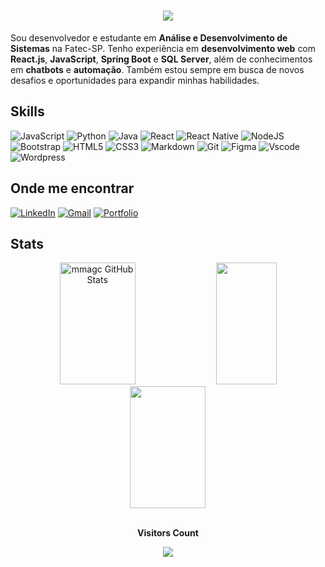 <h1 align="center">
    <img src="https://readme-typing-svg.demolab.com?font=Fira+Code&size=30&duration=4000&pause=1000&color=379434&center=true&vCenter=true&width=435&lines=Ol%C3%A1+rede!;Eu+sou+Matheus+Gnann!" />
</h1>



 Sou desenvolvedor e estudante em **Análise e Desenvolvimento de Sistemas** na Fatec-SP. Tenho experiência em **desenvolvimento web** com **React.js**, **JavaScript**, **Spring Boot** e **SQL Server**, além de conhecimentos em **chatbots** e **automação**. Também estou sempre em busca de novos desafios e oportunidades para expandir minhas habilidades.

## **Skills**

![JavaScript](https://img.shields.io/badge/JavaScript-F7DF1E?style=for-the-badge&logo=javascript&logoColor=black)
![Python](https://img.shields.io/badge/python-3670A0?style=for-the-badge&logo=python&logoColor=ffdd54)
![Java](https://img.shields.io/badge/java-%23ED8B00.svg?style=for-the-badge&logo=openjdk&logoColor=white)
![React](https://img.shields.io/badge/React-20232A?style=for-the-badge&logo=react&logoColor=61DAFB)
![React Native](https://img.shields.io/badge/React_Native-20232A?style=for-the-badge&logo=react&logoColor=61DAFB)
![NodeJS](https://img.shields.io/badge/node.js-6DA55F?style=for-the-badge&logo=node.js&logoColor=white)
![Bootstrap](https://img.shields.io/badge/-boostrap-0D1117?style=for-the-badge&logo=bootstrap&labelColor=0D1117)
![HTML5](https://img.shields.io/badge/HTML5-E34F26?style=for-the-badge&logo=html5&logoColor=white)
![CSS3](https://img.shields.io/badge/CSS3-1572B6?style=for-the-badge&logo=css3&logoColor=white)
![Markdown](https://img.shields.io/badge/Markdown-000?style=for-the-badge&logo=markdown)
![Git](https://img.shields.io/badge/GIT-E44C30?style=for-the-badge&logo=git&logoColor=white)
![Figma](https://img.shields.io/badge/Figma-696969?style=for-the-badge&logo=figma&logoColor=figma)
![Vscode](https://img.shields.io/badge/Vscode-007ACC?style=for-the-badge&logo=visual-studio-code&logoColor=white)
![Wordpress](https://img.shields.io/badge/WordPress-006E93?style=for-the-badge&logo=wordpress&logoColor=white)

## **Onde me encontrar**
[![LinkedIn](https://img.shields.io/badge/LinkedIn-0077B5?style=for-the-badge&logo=linkedin&logoColor=white)](https://www.linkedin.com/in/matheusgnann/)
[![Gmail](https://img.shields.io/badge/Gmail-333333?style=for-the-badge&logo=gmail&logoColor=red)](mailto:matheusgnann@gmail.com)
[![Portfolio](https://img.shields.io/badge/Portfolio-FF5722?style=for-the-badge&logo=todoist&logoColor=white)](https://matheus-gnann-portfolio.vercel.app/)

## **Stats**

<div align="center" style="margin: 0;">  
  <img width="49%" height="195px" src="https://github-readme-stats.vercel.app/api?username=mmagc&theme=dark&hide_border=true&show_icons=true&icon_color=FF0000&title_color=FFFFFF&text_color=FFFFFF" alt="mmagc GitHub Stats" />
  <img width="44%" height="195px" src="https://github-readme-stats.vercel.app/api/top-langs/?username=mmagc&layout=compact&theme=dark&hide_border=true&title_color=FFFFFF&text_color=FFFFFF" />
</div>



<div align="center" style="margin: 0;">
  <img width="49%" height="195px" src="https://streak-stats.demolab.com?user=mmagc&theme=youtube-dark&hide_border=true&exclude_days=Sun%2CSat)](https://git.io/streak-stats)" />
</div>

<div align="center">
   <br><p align="centre"><b>Visitors Count</b></p>  
   <p align="center"><img align="center" src="https://profile-counter.glitch.me/{mmagc}/count.svg" /></p> 
   <br>  
</div>
